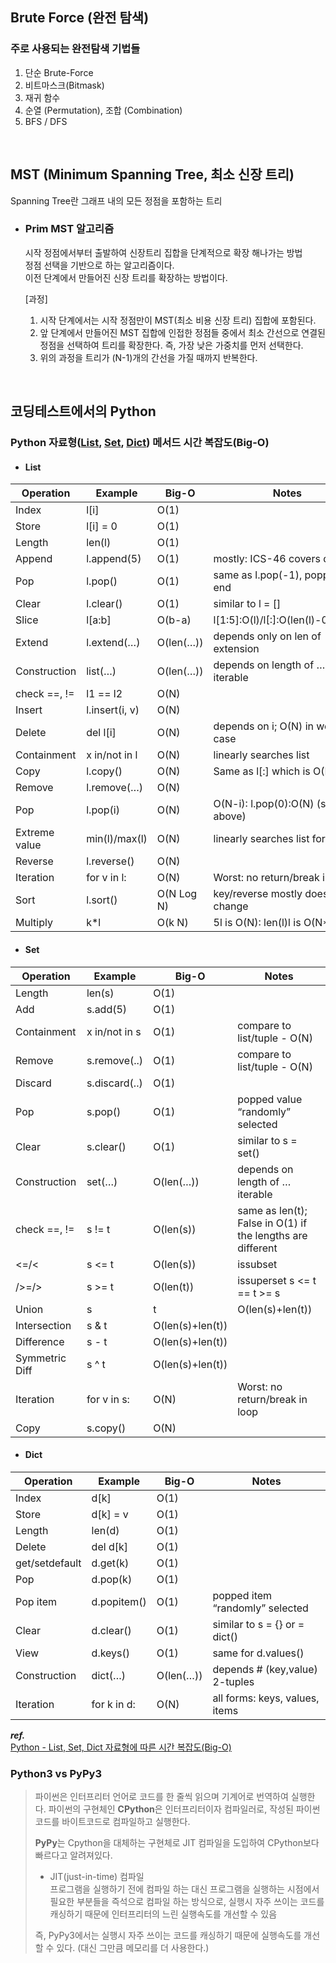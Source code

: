 ## Brute Force (완전 탐색)
  ### 주로 사용되는 완전탐색 기법들
  1. 단순 Brute-Force
  2. 비트마스크(Bitmask)
  3. 재귀 함수
  4. 순열 (Permutation), 조합 (Combination)
  5. BFS / DFS

<br>

## MST (Minimum Spanning Tree, 최소 신장 트리)
  Spanning Tree란 그래프 내의 모든 정점을 포함하는 트리

- ### Prim MST 알고리즘

  시작 정점에서부터 출발하여 신장트리 집합을 단계적으로 확장 해나가는 방법  
  정점 선택을 기반으로 하는 알고리즘이다.  
  이전 단계에서 만들어진 신장 트리를 확장하는 방법이다.  

  [과정]  
  1. 시작 단계에서는 시작 정점만이 MST(최소 비용 신장 트리) 집합에 포함된다.  
  2. 앞 단계에서 만들어진 MST 집합에 인접한 정점들 중에서 최소 간선으로 연결된 정점을 선택하여 트리를 확장한다. 즉, 가장 낮은 가중치를 먼저 선택한다.  
  3. 위의 과정을 트리가 (N-1)개의 간선을 가질 때까지 반복한다.

<br>

## 코딩테스트에서의 Python
### Python 자료형([List](#list), [Set](#set), [Dict](#dict)) 메서드 시간 복잡도(Big-O)

  - #### List  

  | Operation     | Example       | Big-O      | Notes                             |
  |---------------|---------------|------------|-----------------------------------|
  | Index         | l[i]          | O(1)       |                                   |
  | Store         | l[i] = 0      | O(1)       |                                   |
  | Length        | len(l)        | O(1)       |                                   |
  | Append        | l.append(5)   | O(1)       | mostly: ICS-46 covers details     |
  | Pop           | l.pop()       | O(1)       | same as l.pop(-1), popping at end |
  | Clear         | l.clear()     | O(1)       | similar to l = []                 |
  | Slice         | l[a:b]        | O(b-a)     | l[1:5]:O(l)/l[:]:O(len(l)-0)=O(N) |
  | Extend        | l.extend(…)   | O(len(…))  | depends only on len of extension  |
  | Construction  | list(…)       | O(len(…))  | depends on length of … iterable   |
  | check ==, !=  | l1 == l2      | O(N)       |                                   |
  | Insert        | l.insert(i, v)| O(N)       |                                   |
  | Delete        | del l[i]      | O(N)       | depends on i; O(N) in worst case  |
  | Containment   | x in/not in l | O(N)       | linearly searches list            |
  | Copy          | l.copy()      | O(N)       | Same as l[:] which is O(N)        |
  | Remove        | l.remove(…)   | O(N)       |                                   |
  | Pop           | l.pop(i)      | O(N)       | O(N-i): l.pop(0):O(N) (see above) |
  | Extreme value | min(l)/max(l) | O(N)       | linearly searches list for value  |
  | Reverse       | l.reverse()   | O(N)       |                                   |
  | Iteration     | for v in l:   | O(N)       | Worst: no return/break in loop    |
  | Sort          | l.sort()      | O(N Log N) | key/reverse mostly doesn’t change |
  | Multiply      | k*l           | O(k N)     | 5l is O(N): len(l)l is O(N**2)    |

  - #### Set
  | Operation      | Example       | Big-O            | Notes                                                      |
  |----------------|---------------|------------------|------------------------------------------------------------|
  | Length         | len(s)        | O(1)             |                                                            |
  | Add            | s.add(5)      | O(1)             |                                                            |
  | Containment    | x in/not in s | O(1)             | compare to list/tuple - O(N)                               |
  | Remove         | s.remove(..)  | O(1)             | compare to list/tuple - O(N)                               |
  | Discard        | s.discard(..) | O(1)             |                                                            |
  | Pop            | s.pop()       | O(1)             | popped value “randomly” selected                           |
  | Clear          | s.clear()     | O(1)             | similar to s = set()                                       |
  | Construction   | set(…)        | O(len(…))        | depends on length of … iterable                            |
  | check ==, !=   | s != t        | O(len(s))        | same as len(t); False in O(1) if the lengths are different |
  | <=/<           | s <= t        | O(len(s))        | issubset                                                   |
  | />=/>          | s >= t        | O(len(t))        | issuperset s <= t == t >= s                                |
  | Union          | s             | t                | O(len(s)+len(t))                                           |
  | Intersection   | s & t         | O(len(s)+len(t)) |                                                            |
  | Difference     | s - t         | O(len(s)+len(t)) |                                                            |
  | Symmetric Diff | s ^ t         | O(len(s)+len(t)) |                                                            |
  | Iteration      | for v in s:   | O(N)             | Worst: no return/break in loop                             |
  | Copy           | s.copy()      | O(N)             |                                                            |

  - #### Dict
  | Operation      | Example     | Big-O     | Notes                           |
  |----------------|-------------|-----------|---------------------------------|
  | Index          | d[k]        | O(1)      |                                 |
  | Store          | d[k] = v    | O(1)      |                                 |
  | Length         | len(d)      | O(1)      |                                 |
  | Delete         | del d[k]    | O(1)      |                                 |
  | get/setdefault | d.get(k)    | O(1)      |                                 |
  | Pop            | d.pop(k)    | O(1)      |                                 |
  | Pop item       | d.popitem() | O(1)      | popped item “randomly” selected |
  | Clear          | d.clear()   | O(1)      | similar to s = {} or = dict()   |
  | View           | d.keys()    | O(1)      | same for d.values()             |
  | Construction   | dict(…)     | O(len(…)) | depends # (key,value) 2-tuples  |
  | Iteration      | for k in d: | O(N)      | all forms: keys, values, items  |

  ***ref.***  
  [Python - List, Set, Dict 자료형에 따른 시간 복잡도(Big-O)](https://2dowon.netlify.app/python/data-type-big-o/)

### Python3 vs PyPy3
> 파이썬은 인터프리터 언어로 코드를 한 줄씩 읽으며 기계어로 번역하여 실행한다. 
파이썬의 구현체인 **CPython**은 인터프리터이자 컴파일러로, 작성된 파이썬 코드를 바이트코드로 컴파일하고 실행한다.
>
> **PyPy**는 Cpython을 대체하는 구현체로 JIT 컴파일을 도입하여 CPython보다 빠르다고 알려져있다.  
> - JIT(just-in-time) 컴파일  
프로그램을 실행하기 전에 컴파일 하는 대신 프로그램을 실행하는 시점에서 필요한 부분들을 즉석으로 컴파일 하는 방식으로, 실행시 자주 쓰이는 코드를 캐싱하기 때문에 인터프리터의 느린 실행속도를 개선할 수 있음  
>
> 즉, PyPy3에서는 실행시 자주 쓰이는 코드를 캐싱하기 때문에 실행속도를 개선할 수 있다. (대신 그만큼 메모리를 더 사용한다.)
